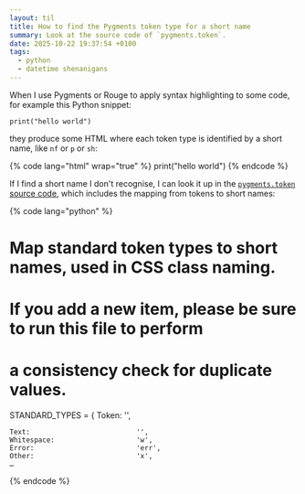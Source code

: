 ```yaml
---
layout: til
title: How to find the Pygments token type for a short name
summary: Look at the source code of `pygments.token`.
date: 2025-10-22 19:37:54 +0100
tags:
  - python
  - datetime shenanigans
---
```

When I use Pygments or Rouge to apply syntax highlighting to some code, for example this Python snippet:

```
print("hello world")
```

they produce some HTML where each token type is identified by a short name, like `nf` or `p` or `sh`:

{% code lang="html" wrap="true" %}
<span class="nf">print</span><span class="p">(</span><span class="sh">"</span><span class="s">hello world</span><span class="sh">"</span><span class="p">)</span>
{% endcode %}

If I find a short name I don't recognise, I can look it up in the [`pygments.token` source code](https://pygments-doc.readthedocs.io/en/latest/_modules/pygments/token.html), which includes the mapping from tokens to short names:

{% code lang="python" %}
# Map standard token types to short names, used in CSS class naming.
# If you add a new item, please be sure to run this file to perform
# a consistency check for duplicate values.

STANDARD_TYPES = {
    Token:                         '',

    Text:                          '',
    Whitespace:                    'w',
    Error:                         'err',
    Other:                         'x',
    …
{% endcode %}
